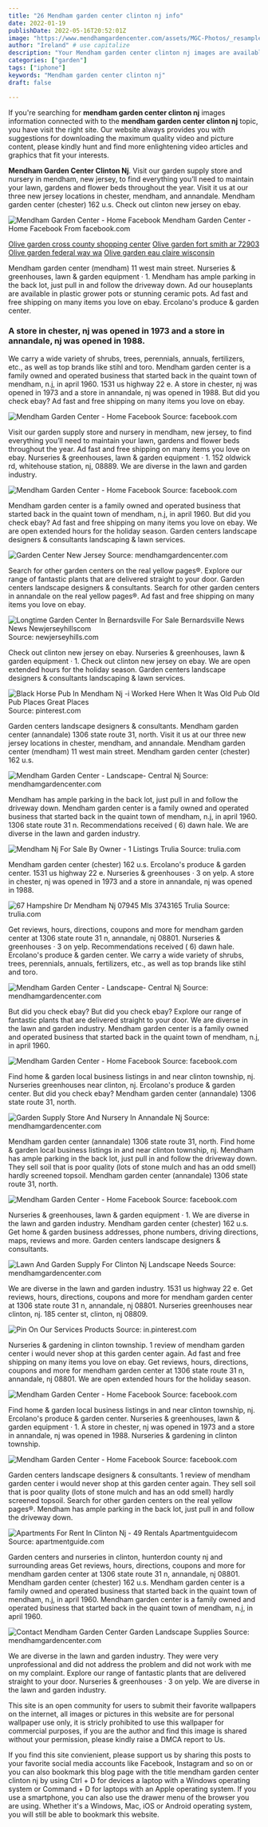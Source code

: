 ```yaml
---
title: "26 Mendham garden center clinton nj info"
date: 2022-01-19
publishDate: 2022-05-16T20:52:01Z
image: "https://www.mendhamgardencenter.com/assets/MGC-Photos/_resampled/resizedimage300118-Mendham.jpg"
author: "Ireland" # use capitalize
description: "Your Mendham garden center clinton nj images are available. Mendham garden center clinton nj are a topic that is being searched for and liked by netizens now. You can Find and Download the Mendham garden center clinton nj files here. Find and Download all royalty-free photos."
categories: ["garden"]
tags: ["iphone"]
keywords: "Mendham garden center clinton nj"
draft: false

---
```


If you're searching for **mendham garden center clinton nj** images information connected with to the **mendham garden center clinton nj** topic, you have visit the right  site.  Our website always  provides you with  suggestions  for downloading  the maximum  quality video and picture  content, please kindly hunt and find more enlightening video articles and graphics  that fit your interests.

**Mendham Garden Center Clinton Nj**. Visit our garden supply store and nursery in mendham, new jersey, to find everything you’ll need to maintain your lawn, gardens and flower beds throughout the year. Visit it us at our three new jersey locations in chester, mendham, and annandale. Mendham garden center (chester) 162 u.s. Check out clinton new jersey on ebay.

![Mendham Garden Center - Home Facebook](https://lookaside.fbsbx.com/lookaside/crawler/media/?media_id=4485598128170462 "Mendham Garden Center - Home Facebook")
Mendham Garden Center - Home Facebook From facebook.com

[Olive garden cross county shopping center](/olive-garden-cross-county-shopping-center/)
[Olive garden fort smith ar 72903](/olive-garden-fort-smith-ar-72903/)
[Olive garden federal way wa](/olive-garden-federal-way-wa/)
[Olive garden eau claire wisconsin](/olive-garden-eau-claire-wisconsin/)

Mendham garden center (mendham) 11 west main street. Nurseries &amp; greenhouses, lawn &amp; garden equipment · 1. Mendham has ample parking in the back lot, just pull in and follow the driveway down. Ad our houseplants are available in plastic grower pots or stunning ceramic pots. Ad fast and free shipping on many items you love on ebay. Ercolano&#039;s produce &amp; garden center.

### A store in chester, nj was opened in 1973 and a store in annandale, nj was opened in 1988.

We carry a wide variety of shrubs, trees, perennials, annuals, fertilizers, etc., as well as top brands like stihl and toro. Mendham garden center is a family owned and operated business that started back in the quaint town of mendham, n.j, in april 1960. 1531 us highway 22 e. A store in chester, nj was opened in 1973 and a store in annandale, nj was opened in 1988. But did you check ebay? Ad fast and free shipping on many items you love on ebay.


![Mendham Garden Center - Home Facebook](https://lookaside.fbsbx.com/lookaside/crawler/media/?media_id=4512560045474270 "Mendham Garden Center - Home Facebook")
Source: facebook.com

Visit our garden supply store and nursery in mendham, new jersey, to find everything you’ll need to maintain your lawn, gardens and flower beds throughout the year. Ad fast and free shipping on many items you love on ebay. Nurseries &amp; greenhouses, lawn &amp; garden equipment · 1. 152 oldwick rd, whitehouse station, nj, 08889. We are diverse in the lawn and garden industry.

![Mendham Garden Center - Home Facebook](https://lookaside.fbsbx.com/lookaside/crawler/media/?media_id=585386081525039 "Mendham Garden Center - Home Facebook")
Source: facebook.com

Mendham garden center is a family owned and operated business that started back in the quaint town of mendham, n.j, in april 1960. But did you check ebay? Ad fast and free shipping on many items you love on ebay. We are open extended hours for the holiday season. Garden centers landscape designers &amp; consultants landscaping &amp; lawn services.

![Garden Center New Jersey](https://www.mendhamgardencenter.com/blog/wp-content/uploads/2013/10/iStock_000006799492Small.jpg "Garden Center New Jersey")
Source: mendhamgardencenter.com

Search for other garden centers on the real yellow pages®. Explore our range of fantastic plants that are delivered straight to your door. Garden centers landscape designers &amp; consultants. Search for other garden centers in annandale on the real yellow pages®. Ad fast and free shipping on many items you love on ebay.

![Longtime Garden Center In Bernardsville For Sale Bernardsville News News Newjerseyhillscom](https://bloximages.chicago2.vip.townnews.com/newjerseyhills.com/content/tncms/assets/v3/editorial/8/86/8863b604-16a1-5026-9ecd-43dbc0e65a26/5e263d229874f.image.jpg?resize=1200%2C924 "Longtime Garden Center In Bernardsville For Sale Bernardsville News News Newjerseyhillscom")
Source: newjerseyhills.com

Check out clinton new jersey on ebay. Nurseries &amp; greenhouses, lawn &amp; garden equipment · 1. Check out clinton new jersey on ebay. We are open extended hours for the holiday season. Garden centers landscape designers &amp; consultants landscaping &amp; lawn services.

![Black Horse Pub In Mendham Nj -i Worked Here When It Was Old Pub Old Pub Places Great Places](https://i.pinimg.com/originals/f2/8c/97/f28c97b62ff0607c6b2beb10726dca10.jpg "Black Horse Pub In Mendham Nj -i Worked Here When It Was Old Pub Old Pub Places Great Places")
Source: pinterest.com

Garden centers landscape designers &amp; consultants. Mendham garden center (annandale) 1306 state route 31, north. Visit it us at our three new jersey locations in chester, mendham, and annandale. Mendham garden center (mendham) 11 west main street. Mendham garden center (chester) 162 u.s.

![Mendham Garden Center - Landscape- Central Nj](https://www.mendhamgardencenter.com/blog/wp-content/uploads/2013/09/iStock_000011615833XSmall.jpg "Mendham Garden Center - Landscape- Central Nj")
Source: mendhamgardencenter.com

Mendham has ample parking in the back lot, just pull in and follow the driveway down. Mendham garden center is a family owned and operated business that started back in the quaint town of mendham, n.j, in april 1960. 1306 state route 31 n. Recommendations received ( 6) dawn hale. We are diverse in the lawn and garden industry.

![Mendham Nj For Sale By Owner - 1 Listings Trulia](https://www.trulia.com/pictures/thumbs_5/zillowstatic/fp/1b59dce1992e0c1bbe447f56c1fefd48-full.jpg "Mendham Nj For Sale By Owner - 1 Listings Trulia")
Source: trulia.com

Mendham garden center (chester) 162 u.s. Ercolano&#039;s produce &amp; garden center. 1531 us highway 22 e. Nurseries &amp; greenhouses · 3 on yelp. A store in chester, nj was opened in 1973 and a store in annandale, nj was opened in 1988.

![67 Hampshire Dr Mendham Nj 07945 Mls 3743165 Trulia](https://www.trulia.com/pictures/thumbs_5/zillowstatic/fp/46dcb5773b3feec16bea93c06c87fb90-full.jpg "67 Hampshire Dr Mendham Nj 07945 Mls 3743165 Trulia")
Source: trulia.com

Get reviews, hours, directions, coupons and more for mendham garden center at 1306 state route 31 n, annandale, nj 08801. Nurseries &amp; greenhouses · 3 on yelp. Recommendations received ( 6) dawn hale. Ercolano&#039;s produce &amp; garden center. We carry a wide variety of shrubs, trees, perennials, annuals, fertilizers, etc., as well as top brands like stihl and toro.

![Mendham Garden Center - Landscape- Central Nj](https://www.mendhamgardencenter.com/blog/wp-content/uploads/2013/09/iStock_000024857557Medium.jpg "Mendham Garden Center - Landscape- Central Nj")
Source: mendhamgardencenter.com

But did you check ebay? But did you check ebay? Explore our range of fantastic plants that are delivered straight to your door. We are diverse in the lawn and garden industry. Mendham garden center is a family owned and operated business that started back in the quaint town of mendham, n.j, in april 1960.

![Mendham Garden Center - Home Facebook](https://lookaside.fbsbx.com/lookaside/crawler/media/?media_id=112795162117469 "Mendham Garden Center - Home Facebook")
Source: facebook.com

Find home &amp; garden local business listings in and near clinton township, nj. Nurseries greenhouses near clinton, nj. Ercolano&#039;s produce &amp; garden center. But did you check ebay? Mendham garden center (annandale) 1306 state route 31, north.

![Garden Supply Store And Nursery In Annandale Nj](https://www.mendhamgardencenter.com/assets/MGC-Photos/_resampled/resizedimage600251-Annandale-Store.jpg "Garden Supply Store And Nursery In Annandale Nj")
Source: mendhamgardencenter.com

Mendham garden center (annandale) 1306 state route 31, north. Find home &amp; garden local business listings in and near clinton township, nj. Mendham has ample parking in the back lot, just pull in and follow the driveway down. They sell soil that is poor quality (lots of stone mulch and has an odd smell) hardly screened topsoil. Mendham garden center (annandale) 1306 state route 31, north.

![Mendham Garden Center - Home Facebook](https://lookaside.fbsbx.com/lookaside/crawler/media/?media_id=4481945988535676 "Mendham Garden Center - Home Facebook")
Source: facebook.com

Nurseries &amp; greenhouses, lawn &amp; garden equipment · 1. We are diverse in the lawn and garden industry. Mendham garden center (chester) 162 u.s. Get home &amp; garden business addresses, phone numbers, driving directions, maps, reviews and more. Garden centers landscape designers &amp; consultants.

![Lawn And Garden Supply For Clinton Nj Landscape Needs](https://www.mendhamgardencenter.com/themes/mysite/images/logo.png "Lawn And Garden Supply For Clinton Nj Landscape Needs")
Source: mendhamgardencenter.com

We are diverse in the lawn and garden industry. 1531 us highway 22 e. Get reviews, hours, directions, coupons and more for mendham garden center at 1306 state route 31 n, annandale, nj 08801. Nurseries greenhouses near clinton, nj. 185 center st, clinton, nj 08809.

![Pin On Our Services Products](https://i.pinimg.com/originals/be/da/28/beda284e426559caa71b486f422cbebe.jpg "Pin On Our Services Products")
Source: in.pinterest.com

Nurseries &amp; gardening in clinton township. 1 review of mendham garden center i would never shop at this garden center again. Ad fast and free shipping on many items you love on ebay. Get reviews, hours, directions, coupons and more for mendham garden center at 1306 state route 31 n, annandale, nj 08801. We are open extended hours for the holiday season.

![Mendham Garden Center - Home Facebook](https://lookaside.fbsbx.com/lookaside/crawler/media/?media_id=4485598128170462 "Mendham Garden Center - Home Facebook")
Source: facebook.com

Find home &amp; garden local business listings in and near clinton township, nj. Ercolano&#039;s produce &amp; garden center. Nurseries &amp; greenhouses, lawn &amp; garden equipment · 1. A store in chester, nj was opened in 1973 and a store in annandale, nj was opened in 1988. Nurseries &amp; gardening in clinton township.

![Mendham Garden Center - Home Facebook](https://lookaside.fbsbx.com/lookaside/crawler/media/?media_id=4481945585202383 "Mendham Garden Center - Home Facebook")
Source: facebook.com

Garden centers landscape designers &amp; consultants. 1 review of mendham garden center i would never shop at this garden center again. They sell soil that is poor quality (lots of stone mulch and has an odd smell) hardly screened topsoil. Search for other garden centers on the real yellow pages®. Mendham has ample parking in the back lot, just pull in and follow the driveway down.

![Apartments For Rent In Clinton Nj - 49 Rentals Apartmentguidecom](https://rentpath-res.cloudinary.com/w_336,h_280,t_rp,cs_tinysrgb,fl_force_strip,c_fill/e_unsharp_mask:50,q_auto/6b13d81059a526889f1fd80950251914 "Apartments For Rent In Clinton Nj - 49 Rentals Apartmentguidecom")
Source: apartmentguide.com

Garden centers and nurseries in clinton, hunterdon county nj and surrounding areas Get reviews, hours, directions, coupons and more for mendham garden center at 1306 state route 31 n, annandale, nj 08801. Mendham garden center (chester) 162 u.s. Mendham garden center is a family owned and operated business that started back in the quaint town of mendham, n.j, in april 1960. Mendham garden center is a family owned and operated business that started back in the quaint town of mendham, n.j, in april 1960.

![Contact Mendham Garden Center Garden Landscape Supplies](https://www.mendhamgardencenter.com/assets/MGC-Photos/_resampled/resizedimage300118-Mendham.jpg "Contact Mendham Garden Center Garden Landscape Supplies")
Source: mendhamgardencenter.com

We are diverse in the lawn and garden industry. They were very unprofessional and did not address the problem and did not work with me on my complaint. Explore our range of fantastic plants that are delivered straight to your door. Nurseries &amp; greenhouses · 3 on yelp. We are diverse in the lawn and garden industry.

This site is an open community for users to submit their favorite wallpapers on the internet, all images or pictures in this website are for personal wallpaper use only, it is stricly prohibited to use this wallpaper for commercial purposes, if you are the author and find this image is shared without your permission, please kindly raise a DMCA report to Us.

If you find this site convienient, please support us by sharing this posts to your favorite social media accounts like Facebook, Instagram and so on or you can also bookmark this blog page with the title mendham garden center clinton nj by using Ctrl + D for devices a laptop with a Windows operating system or Command + D for laptops with an Apple operating system. If you use a smartphone, you can also use the drawer menu of the browser you are using. Whether it's a Windows, Mac, iOS or Android operating system, you will still be able to bookmark this website.
